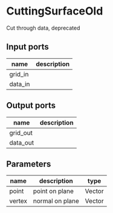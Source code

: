
# CuttingSurfaceOld
Cut through data, deprecated

## Input ports
|name|description|
|-|-|
|grid_in||
|data_in||


## Output ports
|name|description|
|-|-|
|grid_out||
|data_out||


## Parameters
|name|description|type|
|-|-|-|
|point|point on plane|Vector|
|vertex|normal on plane|Vector|
